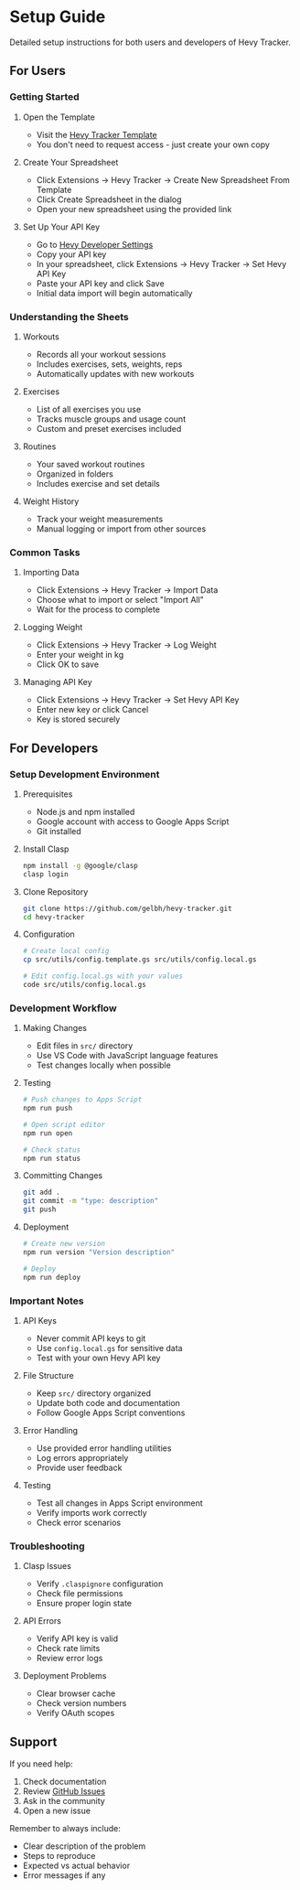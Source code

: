 # Setup Guide

Detailed setup instructions for both users and developers of Hevy Tracker.

## For Users

### Getting Started

1. Open the Template

   - Visit the [Hevy Tracker Template](https://docs.google.com/spreadsheets/d/1i0g1h1oBrwrw-L4-BW0YUHeZ50UATcehNrg2azkcyXk/)
   - You don't need to request access - just create your own copy

2. Create Your Spreadsheet

   - Click Extensions → Hevy Tracker → Create New Spreadsheet From Template
   - Click Create Spreadsheet in the dialog
   - Open your new spreadsheet using the provided link

3. Set Up Your API Key
   - Go to [Hevy Developer Settings](https://hevy.com/settings?developer)
   - Copy your API key
   - In your spreadsheet, click Extensions → Hevy Tracker → Set Hevy API Key
   - Paste your API key and click Save
   - Initial data import will begin automatically

### Understanding the Sheets

1. Workouts

   - Records all your workout sessions
   - Includes exercises, sets, weights, reps
   - Automatically updates with new workouts

2. Exercises

   - List of all exercises you use
   - Tracks muscle groups and usage count
   - Custom and preset exercises included

3. Routines

   - Your saved workout routines
   - Organized in folders
   - Includes exercise and set details

4. Weight History
   - Track your weight measurements
   - Manual logging or import from other sources

### Common Tasks

1. Importing Data

   - Click Extensions → Hevy Tracker → Import Data
   - Choose what to import or select "Import All"
   - Wait for the process to complete

2. Logging Weight

   - Click Extensions → Hevy Tracker → Log Weight
   - Enter your weight in kg
   - Click OK to save

3. Managing API Key
   - Click Extensions → Hevy Tracker → Set Hevy API Key
   - Enter new key or click Cancel
   - Key is stored securely

## For Developers

### Setup Development Environment

1. Prerequisites

   - Node.js and npm installed
   - Google account with access to Google Apps Script
   - Git installed

2. Install Clasp

   ```bash
   npm install -g @google/clasp
   clasp login
   ```

3. Clone Repository

   ```bash
   git clone https://github.com/gelbh/hevy-tracker.git
   cd hevy-tracker
   ```

4. Configuration

   ```bash
   # Create local config
   cp src/utils/config.template.gs src/utils/config.local.gs

   # Edit config.local.gs with your values
   code src/utils/config.local.gs
   ```

### Development Workflow

1. Making Changes

   - Edit files in `src/` directory
   - Use VS Code with JavaScript language features
   - Test changes locally when possible

2. Testing

   ```bash
   # Push changes to Apps Script
   npm run push

   # Open script editor
   npm run open

   # Check status
   npm run status
   ```

3. Committing Changes

   ```bash
   git add .
   git commit -m "type: description"
   git push
   ```

4. Deployment

   ```bash
   # Create new version
   npm run version "Version description"

   # Deploy
   npm run deploy
   ```

### Important Notes

1. API Keys

   - Never commit API keys to git
   - Use `config.local.gs` for sensitive data
   - Test with your own Hevy API key

2. File Structure

   - Keep `src/` directory organized
   - Update both code and documentation
   - Follow Google Apps Script conventions

3. Error Handling

   - Use provided error handling utilities
   - Log errors appropriately
   - Provide user feedback

4. Testing
   - Test all changes in Apps Script environment
   - Verify imports work correctly
   - Check error scenarios

### Troubleshooting

1. Clasp Issues

   - Verify `.claspignore` configuration
   - Check file permissions
   - Ensure proper login state

2. API Errors

   - Verify API key is valid
   - Check rate limits
   - Review error logs

3. Deployment Problems
   - Clear browser cache
   - Check version numbers
   - Verify OAuth scopes

## Support

If you need help:

1. Check documentation
2. Review [GitHub Issues](https://github.com/gelbh/hevy-tracker/issues)
3. Ask in the community
4. Open a new issue

Remember to always include:

- Clear description of the problem
- Steps to reproduce
- Expected vs actual behavior
- Error messages if any
